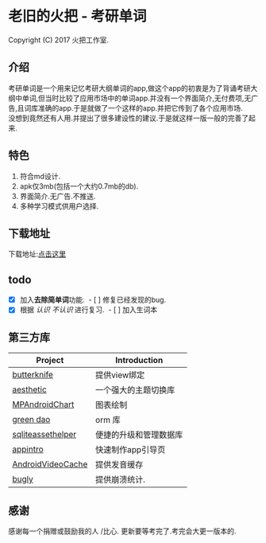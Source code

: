 老旧的火把 - 考研单词 
===========================================
Copyright (C) 2017 火把工作室.

## 介绍
考研单词是一个用来记忆考研大纲单词的app,做这个app的初衷是为了背诵考研大纲中单词,但当时比较了应用市场中的单词app.并没有一个界面简介,无付费项,无广告,且词库准确的app.于是就做了一个这样的app.并把它传到了各个应用市场.  
没想到竟然还有人用.并提出了很多建设性的建议.于是就这样一版一般的完善了起来.
## 特色
 1. 符合md设计.
 2. apk仅3mb(包括一个大约0.7mb的db).
 3. 界面简介.无广告.不推送.
 4. 多种学习模式供用户选择.
## 下载地址
下载地址:[点击这里](https://www.coolapk.com/apk/cn.jk.kaoyandanci)
## todo
  - [X] 加入<b>去除简单词</b>功能.
  - [ ] 修复已经发现的bug.
  - [X] 根据 *认识* *不认识* 进行复习.
  - [ ] 加入生词本
## 第三方库
  Project  | Introduction
  -------- | ------
[butterknife](https://github.com/JakeWharton/butterknife) | 提供view绑定
[aesthetic](https://github.com/afollestad/aesthetic) |  一个强大的主题切换库
[MPAndroidChart](https://github.com/PhilJay/MPAndroidChart) |  图表绘制
[green dao ](https://github.com/greenrobot/greenDAO) |  orm 库
[sqliteassethelper](https://github.com/jgilfelt/android-sqlite-asset-helper) |  便捷的升级和管理数据库
[appintro](https://github.com/apl-devs/AppIntro) |  快速制作app引导页
[AndroidVideoCache](https://github.com/danikula/AndroidVideoCache) | 提供发音缓存
[bugly](https://bugly.qq.com/v2/index) |提供崩溃统计.
## 感谢
感谢每一个捐赠或鼓励我的人 /比心.
更新要等考完了.考完会大更一版本的.
